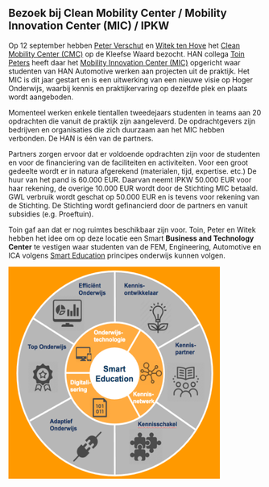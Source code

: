 ## Bezoek bij Clean Mobility Center / Mobility Innovation Center (MIC) / IPKW

Op 12 september hebben [Peter Verschut](https://www.linkedin.com/in/peter-verschut-94b6116/?ppe=1) en [Witek ten Hove](https://witusj.github.io/personal/) het [Clean Mobility Center (CMC)](https://www.cleanmobility.eu/) op de Kleefse Waard bezocht. HAN collega [Toin Peters](https://www.linkedin.com/in/toin-peters-81902623/?ppe=1) heeft daar het [Mobility Innovation Center (MIC)](https://www.han.nl/gebied/techniek/nieuws/nieuws/mobility-innovation-cente/) opgericht waar studenten van HAN Automotive werken aan projecten uit de praktijk. Het MIC is dit jaar gestart en is een uitwerking van een nieuwe visie op Hoger Onderwijs, waarbij kennis en praktijkervaring op dezelfde plek en plaats wordt aangeboden.

Momenteel werken enkele tientallen tweedejaars studenten in teams aan 20 opdrachten die vanuit de praktijk zijn aangeleverd. De opdrachtgevers zijn bedrijven en organisaties die zich duurzaam aan het MIC hebben verbonden. De HAN is één van de partners.

Partners zorgen ervoor dat er voldoende opdrachten zijn voor de studenten en voor de financiering van de faciliteiten en activiteiten. Voor een groot gedeelte wordt er in natura afgerekend (materialen, tijd, expertise. etc.) De huur van het pand is 60.000 EUR. Daarvan neemt IPKW 50.000 EUR voor haar rekening, de overige 10.000 EUR wordt door de Stichting MIC betaald. GWL verbruik wordt geschat op 50.000 EUR en is tevens voor rekening van de Stichting. De Stichting wordt gefinancierd door de partners en vanuit subsidies (e.g. Proeftuin).

Toin gaf aan dat er nog ruimtes beschikbaar zijn voor. Toin, Peter en Witek hebben het idee om op deze locatie een Smart **Business and Technology Center** te vestigen waar studenten van de FEM, Engineering, Automotive en ICA volgens [Smart Education](https://minorsmart.github.io/presentations/smartedu/#/) principes onderwijs kunnen volgen.

<img src="https://github.com/minorsmart/sbtc/blob/master/img/Screen%20Shot%202017-09-12%20at%2013.31.09.png" alt="Smart " height="420" width="420">


